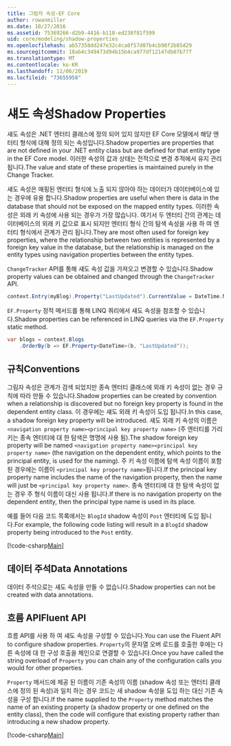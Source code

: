 ```yaml
---
title: 그림자 속성-EF Core
author: rowanmiller
ms.date: 10/27/2016
ms.assetid: 75369266-d2b9-4416-b118-ed238f81f599
uid: core/modeling/shadow-properties
ms.openlocfilehash: ab57358dd247e32c4ca0f57d07b4cb98f2b85d29
ms.sourcegitcommit: 18ab4c349473d94b15b4ca977df12147db07b77f
ms.translationtype: MT
ms.contentlocale: ko-KR
ms.lasthandoff: 11/06/2019
ms.locfileid: "73655958"
---
```

# <a name="shadow-properties"></a><span data-ttu-id="d6c21-102">섀도 속성</span><span class="sxs-lookup"><span data-stu-id="d6c21-102">Shadow Properties</span></span>

<span data-ttu-id="d6c21-103">섀도 속성은 .NET 엔터티 클래스에 정의 되어 있지 않지만 EF Core 모델에서 해당 엔터티 형식에 대해 정의 되는 속성입니다.</span><span class="sxs-lookup"><span data-stu-id="d6c21-103">Shadow properties are properties that are not defined in your .NET entity class but are defined for that entity type in the EF Core model.</span></span> <span data-ttu-id="d6c21-104">이러한 속성의 값과 상태는 전적으로 변경 추적에서 유지 관리 됩니다.</span><span class="sxs-lookup"><span data-stu-id="d6c21-104">The value and state of these properties is maintained purely in the Change Tracker.</span></span>

<span data-ttu-id="d6c21-105">섀도 속성은 매핑된 엔터티 형식에 노출 되지 않아야 하는 데이터가 데이터베이스에 있는 경우에 유용 합니다.</span><span class="sxs-lookup"><span data-stu-id="d6c21-105">Shadow properties are useful when there is data in the database that should not be exposed on the mapped entity types.</span></span> <span data-ttu-id="d6c21-106">이러한 속성은 외래 키 속성에 사용 되는 경우가 가장 많습니다. 여기서 두 엔터티 간의 관계는 데이터베이스의 외래 키 값으로 표시 되지만 엔터티 형식 간의 탐색 속성을 사용 하 여 엔터티 형식에서 관계가 관리 됩니다.</span><span class="sxs-lookup"><span data-stu-id="d6c21-106">They are most often used for foreign key properties, where the relationship between two entities is represented by a foreign key value in the database, but the relationship is managed on the entity types using navigation properties between the entity types.</span></span>

<span data-ttu-id="d6c21-107">`ChangeTracker` API를 통해 섀도 속성 값을 가져오고 변경할 수 있습니다.</span><span class="sxs-lookup"><span data-stu-id="d6c21-107">Shadow property values can be obtained and changed through the `ChangeTracker` API.</span></span>

``` csharp
context.Entry(myBlog).Property("LastUpdated").CurrentValue = DateTime.Now;
```

<span data-ttu-id="d6c21-108">`EF.Property` 정적 메서드를 통해 LINQ 쿼리에서 섀도 속성을 참조할 수 있습니다.</span><span class="sxs-lookup"><span data-stu-id="d6c21-108">Shadow properties can be referenced in LINQ queries via the `EF.Property` static method.</span></span>

``` csharp
var blogs = context.Blogs
    .OrderBy(b => EF.Property<DateTime>(b, "LastUpdated"));
```

## <a name="conventions"></a><span data-ttu-id="d6c21-109">규칙</span><span class="sxs-lookup"><span data-stu-id="d6c21-109">Conventions</span></span>

<span data-ttu-id="d6c21-110">그림자 속성은 관계가 검색 되었지만 종속 엔터티 클래스에 외래 키 속성이 없는 경우 규칙에 따라 만들 수 있습니다.</span><span class="sxs-lookup"><span data-stu-id="d6c21-110">Shadow properties can be created by convention when a relationship is discovered but no foreign key property is found in the dependent entity class.</span></span> <span data-ttu-id="d6c21-111">이 경우에는 섀도 외래 키 속성이 도입 됩니다.</span><span class="sxs-lookup"><span data-stu-id="d6c21-111">In this case, a shadow foreign key property will be introduced.</span></span> <span data-ttu-id="d6c21-112">섀도 외래 키 속성의 이름은 `<navigation property name><principal key property name>` (주 엔터티를 가리키는 종속 엔터티에 대 한 탐색은 명명에 사용 됨).</span><span class="sxs-lookup"><span data-stu-id="d6c21-112">The shadow foreign key property will be named `<navigation property name><principal key property name>` (the navigation on the dependent entity, which points to the principal entity, is used for the naming).</span></span> <span data-ttu-id="d6c21-113">주 키 속성 이름에 탐색 속성 이름이 포함 된 경우에는 이름이 `<principal key property name>`됩니다.</span><span class="sxs-lookup"><span data-stu-id="d6c21-113">If the principal key property name includes the name of the navigation property, then the name will just be `<principal key property name>`.</span></span> <span data-ttu-id="d6c21-114">종속 엔터티에 대 한 탐색 속성이 없는 경우 주 형식 이름이 대신 사용 됩니다.</span><span class="sxs-lookup"><span data-stu-id="d6c21-114">If there is no navigation property on the dependent entity, then the principal type name is used in its place.</span></span>

<span data-ttu-id="d6c21-115">예를 들어 다음 코드 목록에서는 `BlogId` shadow 속성이 `Post` 엔터티에 도입 됩니다.</span><span class="sxs-lookup"><span data-stu-id="d6c21-115">For example, the following code listing will result in a `BlogId` shadow property being introduced to the `Post` entity.</span></span>

[!code-csharp[Main](../../../samples/core/Modeling/Conventions/ShadowForeignKey.cs?name=Conventions)]

## <a name="data-annotations"></a><span data-ttu-id="d6c21-116">데이터 주석</span><span class="sxs-lookup"><span data-stu-id="d6c21-116">Data Annotations</span></span>

<span data-ttu-id="d6c21-117">데이터 주석으로는 섀도 속성을 만들 수 없습니다.</span><span class="sxs-lookup"><span data-stu-id="d6c21-117">Shadow properties can not be created with data annotations.</span></span>

## <a name="fluent-api"></a><span data-ttu-id="d6c21-118">흐름 API</span><span class="sxs-lookup"><span data-stu-id="d6c21-118">Fluent API</span></span>

<span data-ttu-id="d6c21-119">흐름 API를 사용 하 여 섀도 속성을 구성할 수 있습니다.</span><span class="sxs-lookup"><span data-stu-id="d6c21-119">You can use the Fluent API to configure shadow properties.</span></span> <span data-ttu-id="d6c21-120">`Property`의 문자열 오버 로드를 호출한 후에는 다른 속성에 대 한 구성 호출을 체인으로 연결할 수 있습니다.</span><span class="sxs-lookup"><span data-stu-id="d6c21-120">Once you have called the string overload of `Property` you can chain any of the configuration calls you would for other properties.</span></span>

<span data-ttu-id="d6c21-121">`Property` 메서드에 제공 된 이름이 기존 속성의 이름 (shadow 속성 또는 엔터티 클래스에 정의 된 속성)과 일치 하는 경우 코드는 새 shadow 속성을 도입 하는 대신 기존 속성을 구성 합니다.</span><span class="sxs-lookup"><span data-stu-id="d6c21-121">If the name supplied to the `Property` method matches the name of an existing property (a shadow property or one defined on the entity class), then the code will configure that existing property rather than introducing a new shadow property.</span></span>

[!code-csharp[Main](../../../samples/core/Modeling/FluentAPI/ShadowProperty.cs?name=ShadowProperty&highlight=8)]
